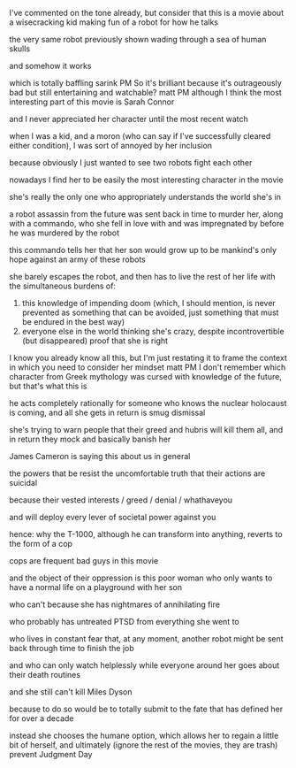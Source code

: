 I've commented on the tone already, but consider that this is a movie about a wisecracking kid making fun of a robot for how he talks

the very same robot previously shown wading through a sea of human skulls

and somehow it works

which is totally baffling
sarink   PM
So it's brilliant because it's outrageously bad but still entertaining and watchable?
matt   PM
although I think the most interesting part of this movie is Sarah Connor  

and I never appreciated her character until the most recent watch

when I was a kid, and a moron (who can say if I've successfully cleared either condition), I was sort of annoyed by her inclusion  

because obviously I just wanted to see two robots fight each other

nowadays I find her to be easily the most interesting character in the movie

she's really the only one who appropriately understands the world she's in

a robot assassin from the future was sent back in time to murder her, along with a commando, who she fell in love with and was impregnated by before he was murdered by the robot

this commando tells her that her son would grow up to be mankind's only hope against an army of these robots

she barely escapes the robot, and then has to live the rest of her life with the simultaneous burdens of:
1. this knowledge of impending doom (which, I should mention, is never prevented as something that can be avoided, just something that must be endured in the best way)
2. everyone else in the world thinking she's crazy, despite incontrovertible (but disappeared) proof that she is right  

I know you already know all this, but I'm just restating it to frame the context in which you need to consider her mindset
matt   PM
I don't remember which character from Greek mythology was cursed with knowledge of the future, but that's what this is

he acts completely rationally for someone who knows the nuclear holocaust is coming, and all she gets in return is smug dismissal

she's trying to warn people that their greed and hubris will kill them all, and in return they mock and basically banish her  

James Cameron is saying this about us in general

the powers that be resist the uncomfortable truth that their actions are suicidal

because their vested interests / greed / denial / whathaveyou

and will deploy every lever of societal power against you

hence: why the T-1000, although he can transform into anything, reverts to the form of a cop

cops are frequent bad guys in this movie  

and the object of their oppression is this poor woman who only wants to have a normal life on a playground with her son

who can't because she has nightmares of annihilating fire

who probably has untreated PTSD from everything she went to

who lives in constant fear that, at any moment, another robot might be sent back through time to finish the job

and who can only watch helplessly while everyone around her goes about their death routines

and she still can't kill Miles Dyson

because to do so would be to totally submit to the fate that has defined her for over a decade

instead she chooses the humane option, which allows her to regain a little bit of herself, and ultimately (ignore the rest of the movies, they are trash) prevent Judgment Day